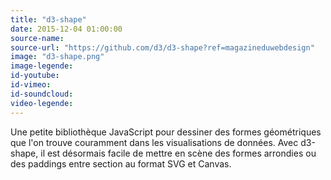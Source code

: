 ```yaml
---
title: "d3-shape"
date: 2015-12-04 01:00:00
source-name:
source-url: "https://github.com/d3/d3-shape?ref=magazineduwebdesign"
image: "d3-shape.png"
image-legende:
id-youtube:
id-vimeo:
id-soundcloud:
video-legende:
---
```

Une petite bibliothèque JavaScript pour dessiner des formes géométriques que l'on trouve couramment dans les visualisations de données. Avec d3-shape, il est désormais facile de mettre en scène des formes arrondies ou des paddings entre section au format SVG et Canvas.
